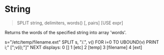 # String

> SPLIT string, delimiters, words() [, pairs] [USE expr]

Returns the words of the specified string into array 'words'.


s="/etc/temp/filename.ext"
SPLIT s, "/.", v()
FOR i=0 TO UBOUND(v)
  PRINT i;" [";v(i);"]"
NEXT
displays:
0 []
1 [etc]
2 [temp]
3 [filename]
4 [ext]

